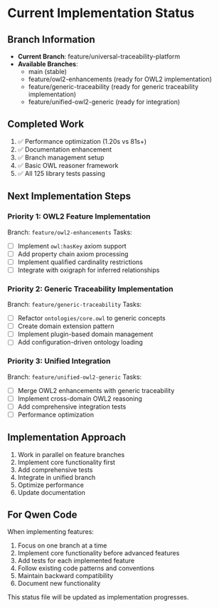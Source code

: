 # Current Implementation Status

## Branch Information
- **Current Branch**: feature/universal-traceability-platform
- **Available Branches**: 
  - main (stable)
  - feature/owl2-enhancements (ready for OWL2 implementation)
  - feature/generic-traceability (ready for generic traceability implementation)
  - feature/unified-owl2-generic (ready for integration)

## Completed Work
1. ✅ Performance optimization (1.20s vs 81s+)
2. ✅ Documentation enhancement
3. ✅ Branch management setup
4. ✅ Basic OWL reasoner framework
5. ✅ All 125 library tests passing

## Next Implementation Steps

### Priority 1: OWL2 Feature Implementation
Branch: `feature/owl2-enhancements`
Tasks:
- [ ] Implement `owl:hasKey` axiom support
- [ ] Add property chain axiom processing
- [ ] Implement qualified cardinality restrictions
- [ ] Integrate with oxigraph for inferred relationships

### Priority 2: Generic Traceability Implementation
Branch: `feature/generic-traceability`
Tasks:
- [ ] Refactor `ontologies/core.owl` to generic concepts
- [ ] Create domain extension pattern
- [ ] Implement plugin-based domain management
- [ ] Add configuration-driven ontology loading

### Priority 3: Unified Integration
Branch: `feature/unified-owl2-generic`
Tasks:
- [ ] Merge OWL2 enhancements with generic traceability
- [ ] Implement cross-domain OWL2 reasoning
- [ ] Add comprehensive integration tests
- [ ] Performance optimization

## Implementation Approach
1. Work in parallel on feature branches
2. Implement core functionality first
3. Add comprehensive tests
4. Integrate in unified branch
5. Optimize performance
6. Update documentation

## For Qwen Code
When implementing features:
1. Focus on one branch at a time
2. Implement core functionality before advanced features
3. Add tests for each implemented feature
4. Follow existing code patterns and conventions
5. Maintain backward compatibility
6. Document new functionality

This status file will be updated as implementation progresses.
